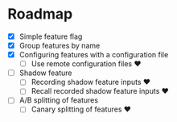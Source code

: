 # Roadmap

- [x] Simple feature flag
- [x] Group features by name
- [x] Configuring features with a configuration file
    - [ ] Use remote configuration files :heart:
- [ ] Shadow feature
    - [ ] Recording shadow feature inputs :heart:
    - [ ] Recall recorded shadow feature inputs :heart:
- [ ] A/B splitting of features
    - [ ] Canary splitting of features :heart:
